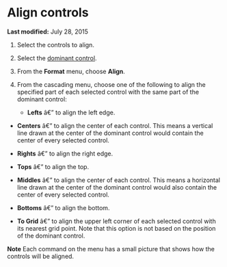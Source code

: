 
# Align controls

 **Last modified:** July 28, 2015



1. Select the controls to align.
    
2. Select the  [dominant control](7ce2c60f-29fb-96e2-2516-73c99a6e7cff.md).
    
3. From the  **Format** menu, choose **Align**.
    
4. From the cascading menu, choose one of the following to align the specified part of each selected control with the same part of the dominant control:
    
    
    
      -  **Lefts** â€” to align the left edge.
    
  -  **Centers** â€” to align the center of each control. This means a vertical line drawn at the center of the dominant control would contain the center of every selected control.
    
  -  **Rights** â€” to align the right edge.
    
  -  **Tops** â€” to align the top.
    
  -  **Middles** â€” to align the center of each control. This means a horizontal line drawn at the center of the dominant control would also contain the center of every selected control.
    
  -  **Bottoms** â€” to align the bottom.
    
  -  **To Grid** â€” to align the upper left corner of each selected control with its nearest grid point. Note that this option is not based on the position of the dominant control.
    

    
    


 **Note**  Each command on the menu has a small picture that shows how the controls will be aligned.

